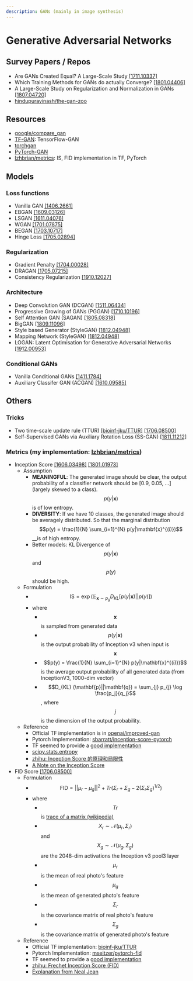 ```yaml
---
description: GANs (mainly in image synthesis)
---
```


# Generative Adversarial Networks

## Survey Papers / Repos

* Are GANs Created Equal? A Large-Scale Study [\[1711.10337\]](https://arxiv.org/abs/1711.10337)
* Which Training Methods for GANs do actually Converge? [\[1801.04406\]](https://arxiv.org/abs/1801.04406)
* A Large-Scale Study on Regularization and Normalization in GANs [\[1807.04720\]](https://arxiv.org/abs/1807.04720)
* [hindupuravinash/the-gan-zoo](https://github.com/hindupuravinash/the-gan-zoo)

## Resources

* [google/compare\_gan](https://github.com/google/compare_gan)
* [TF-GAN](https://github.com/tensorflow/gan): TensorFlow-GAN
* [torchgan](https://github.com/torchgan/torchgan)
* [PyTorch-GAN](https://github.com/eriklindernoren/PyTorch-GAN)
* [lzhbrian/metrics](https://github.com/lzhbrian/metrics): IS, FID implementation in TF, PyTorch

## Models

### Loss functions

* Vanilla GAN [\[1406.2661\]](https://arxiv.org/abs/1406.2661)
* EBGAN [\[1609.03126\]](https://arxiv.org/abs/1609.03126)
* LSGAN [\[1611.04076\]](https://arxiv.org/abs/1611.04076)
* WGAN [\[1701.07875\]](https://arxiv.org/abs/1701.07875)
* BEGAN [\[1703.10717\]](https://arxiv.org/abs/1703.10717)
* Hinge Loss [\[1705.02894\]](https://arxiv.org/abs/1705.02894)

### Regularization

* Gradient Penalty [\[1704.00028\]](https://arxiv.org/abs/1704.00028)
* DRAGAN [\[1705.07215\]](https://arxiv.org/abs/1705.07215)
* Consistency Regularization [\[1910.12027\]](https://arxiv.org/abs/1910.12027)

### Architecture

* Deep Convolution GAN \(DCGAN\) [\[1511.06434\]](https://arxiv.org/abs/1511.06434)
* Progressive Growing of GANs \(PGGAN\) [\[1710.10196\]](https://arxiv.org/abs/1710.10196)
* Self Attention GAN \(SAGAN\) [\[1805.08318\]](https://arxiv.org/abs/1805.08318)
* BigGAN [\[1809.11096\]](https://arxiv.org/abs/1809.11096)
* Style based Generator \(StyleGAN\) [\[1812.04948\]](https://arxiv.org/abs/1812.04948)
* Mapping Network \(StyleGAN\) [\[1812.04948\]](https://arxiv.org/abs/1812.04948)
* LOGAN: Latent Optimisation for Generative Adversarial Networks [\[1912.00953\]](https://arxiv.org/abs/1912.00953)

### Conditional GANs

* Vanilla Conditional GANs [\[1411.1784\]](https://arxiv.org/abs/1411.1784)
* Auxiliary Classifer GAN \(ACGAN\) [\[1610.09585\]](https://arxiv.org/abs/1610.09585)

## Others

### Tricks

* Two time-scale update rule \(TTUR\) [\[bioinf-jku/TTUR\]](https://github.com/bioinf-jku/TTUR) [\[1706.08500\]](https://arxiv.org/abs/1706.08500)
* Self-Supervised GANs via Auxiliary Rotation Loss \(SS-GAN\) [\[1811.11212\]](https://arxiv.org/abs/1811.11212)

### Metrics \(my implementation: [lzhbrian/metrics](https://github.com/lzhbrian/metrics)\)

* Inception Score [\[1606.03498\]](https://arxiv.org/abs/1606.03498) [\[1801.01973\]](https://arxiv.org/abs/1801.01973)
  * Assumption
    * **MEANINGFUL**: The generated image should be clear, the output probability of a classifier network should be \[0.9, 0.05, ...\] \(largely skewed to a class\). $$p(y|\mathbf{x})$$ is of low entropy.
    * **DIVERSITY**: If we have 10 classes, the generated image should be averagely distributed. So that the marginal distribution $$p(y) = \frac{1}{N} \sum_{i=1}^{N} p(y|\mathbf{x}^{(i)})$$ __is of high entropy.
    * Better models: KL Divergence of $$p(y|\mathbf{x})$$ and $$p(y)$$ should be high.
  * Formulation
    * $$\text{IS} = \exp (\mathbb{E}_{\mathbf{x} \sim p_g} D_{KL} [p(y|\mathbf{x}) || p(y)] )$$
    * where
      * $$\mathbf{x}$$ is sampled from generated data
      * $$p(y|\mathbf{x})​$$ is the output probability of Inception v3 when input is $$\mathbf{x}​$$
      * $$p(y) = \frac{1}{N} \sum_{i=1}^{N} p(y|\mathbf{x}^{(i)})$$ is the average output probability of all generated data \(from InceptionV3, 1000-dim vector\)
      * $$D_{KL} (\mathbf{p}||\mathbf{q}) = \sum_{j} p_{j} \log \frac{p_j}{q_j}$$, where $$j$$ is the dimension of the output probability.
  * Reference
    * Official TF implementation is in [openai/improved-gan](https://github.com/openai/improved-gan)
    * Pytorch Implementation: [sbarratt/inception-score-pytorch](https://github.com/sbarratt/inception-score-pytorch)
    * TF seemed to provide a [good implementation](https://github.com/tensorflow/tensorflow/blob/master/tensorflow/contrib/gan/python/eval/python/classifier_metrics_impl.py)
    * [scipy.stats.entropy](https://docs.scipy.org/doc/scipy/reference/generated/scipy.stats.entropy.html)
    * [zhihu: Inception Score 的原理和局限性](https://zhuanlan.zhihu.com/p/54146307)
    * [A Note on the Inception Score](https://arxiv.org/abs/1801.01973)
* FID Score [\[1706.08500\]](https://arxiv.org/abs/1706.08500)
  * Formulation
    * $$\text{FID} = ||\mu_r - \mu_g||^2 + Tr(\Sigma_{r} + \Sigma_{g} - 2(\Sigma_r \Sigma_g)^{1/2})​$$
    * where
      * $$Tr$$ is [trace of a matrix \(wikipedia\)](https://en.wikipedia.org/wiki/Trace_%28linear_algebra%29)
      * $$X_r \sim \mathcal{N}(\mu_r, \Sigma_r)$$ and $$X_g \sim \mathcal{N}(\mu_g, \Sigma_g)$$ are the 2048-dim activations  the Inception v3 pool3 layer
      * $$\mu_r$$ is the mean of real photo's feature
      * $$\mu_g$$ is the mean of generated photo's feature
      * $$\Sigma_r$$ is the covariance matrix of real photo's feature
      * $$\Sigma_g$$ is the covariance matrix of generated photo's feature
  * Reference
    * Official TF implementation: [bioinf-jku/TTUR](https://github.com/bioinf-jku/TTUR)
    * Pytorch Implementation: [mseitzer/pytorch-fid](https://github.com/mseitzer/pytorch-fid)
    * TF seemed to provide a [good implementation](https://github.com/tensorflow/tensorflow/blob/master/tensorflow/contrib/gan/python/eval/python/classifier_metrics_impl.py)
    * [zhihu: Frechet Inception Score \(FID\)](https://zhuanlan.zhihu.com/p/54213305)
    * [Explanation from Neal Jean](https://nealjean.com/ml/frechet-inception-distance/)

